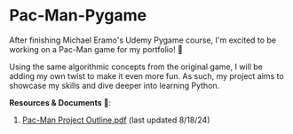 # Pac-Man-Pygame 
After finishing Michael Eramo's Udemy Pygame course, I'm excited to be working on a Pac-Man game for my portfolio! 👻

Using the same algorithmic concepts from the original game, I will be adding my own twist to make it even more fun. As such, my project aims to showcase my skills and dive deeper into learning Python. 

**Resources & Documents 📜**: 
1. [Pac-Man Project Outline.pdf](https://github.com/user-attachments/files/16654737/Pac-Man.Project.Outline.pdf) (last updated 8/18/24) 
